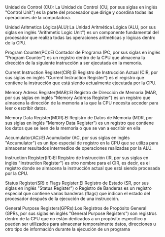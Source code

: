Unidad de Control (CU): La Unidad de Control (CU, por sus siglas en inglés "Control Unit") es la parte del procesador que dirige y coordina todas las operaciones de la computadora.

Unidad Aritmetica Lógica(ALU):La Unidad Aritmética Lógica (ALU, por sus siglas en inglés "Arithmetic Logic Unit") es un componente fundamental del procesador que realiza todas las operaciones aritméticas y lógicas dentro de la CPU.

Program Counter(PC):El Contador de Programa (PC, por sus siglas en inglés "Program Counter") es un registro dentro de la CPU que almacena la dirección de la siguiente instrucción a ser ejecutada en la memoria.

Current Instruction Register(CIR):El Registro de Instrucción Actual (CIR, por sus siglas en inglés "Current Instruction Register") es el registro que contiene la instrucción que está siendo actualmente ejecutada por la CPU.

Memory Adress Register(MAR):El Registro de Dirección de Memoria (MAR, por sus siglas en inglés "Memory Address Register") es un registro que almacena la dirección de la memoria a la que la CPU necesita acceder para leer o escribir datos.
 
Memory Data Register(MDR):El Registro de Datos de Memoria (MDR, por sus siglas en inglés "Memory Data Register") es un registro que contiene los datos que se leen de la memoria o que se van a escribir en ella
 
Accumulator(AC):El Acumulador (AC, por sus siglas en inglés "Accumulator") es un tipo especial de registro en la CPU que se utiliza para almacenar resultados intermedios de operaciones realizadas por la ALU.
 
Instruction Register(IR):El Registro de Instrucción (IR, por sus siglas en inglés "Instruction Register") es otro nombre para el CIR, es decir, es el registro donde se almacena la instrucción actual que está siendo procesada por la CPU.
 
Status Register(SR) o Flags Register:El Registro de Estado (SR, por sus siglas en inglés "Status Register") o Registro de Banderas es un registro especial que contiene varias banderas (flags) que indican el estado del procesador después de la ejecución de una instrucción.
 
General Purpose Registers(GPRs):Los Registros de Propósito General (GPRs, por sus siglas en inglés "General Purpose Registers") son registros dentro de la CPU que no están dedicados a un propósito específico y pueden ser utilizados para almacenar temporalmente datos, direcciones u otro tipo de información durante la ejecución de un programa


